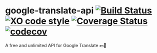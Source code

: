 # google-translate-api [![Build Status](https://travis-ci.org/matheuss/google-translate-api.svg?branch=master)](https://travis-ci.org/matheuss/google-translate-api) [![XO code style](https://img.shields.io/badge/code_style-XO-5ed9c7.svg)](https://github.com/sindresorhus/xo) [![Coverage Status](https://coveralls.io/repos/github/matheuss/google-translate-api/badge.svg?branch=master)](https://coveralls.io/github/matheuss/google-translate-api?branch=master) [![codecov](https://codecov.io/gh/matheuss/google-translate-api/branch/master/graph/badge.svg)](https://codecov.io/gh/matheuss/google-translate-api)

A free and unlimited API for Google Translate :dollar::no_entry_sign:
